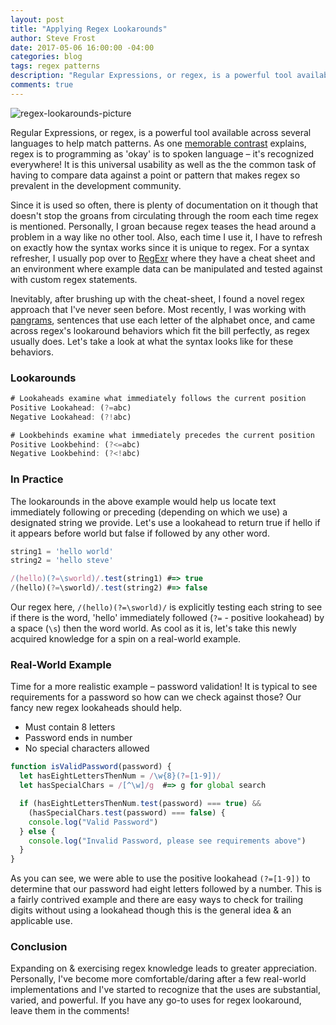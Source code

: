 ```yaml
---
layout: post
title: "Applying Regex Lookarounds"
author: Steve Frost
date: 2017-05-06 16:00:00 -04:00
categories: blog
tags: regex patterns
description: "Regular Expressions, or regex, is a powerful tool available across several languages to help match patterns. As one memorable contrast explains, regex is to programming as 'okay' is to spoken language – it's recognized everywhere! It is this universal usability as well as the the common task of having to compare data against a point or pattern that makes regex so prevalent in the development community."
comments: true
---
```


![regex-lookarounds-picture](/img/blogs/regexlookarounds1.jpg)

Regular Expressions, or regex, is a powerful tool available across several languages to help match patterns. As one [memorable contrast](http://blog.teamtreehouse.com/regular-expressions-10-languages) explains, regex is to programming as 'okay' is to spoken language – it's recognized everywhere! It is this universal usability as well as the the common task of having to compare data against a point or pattern that makes regex so prevalent in the development community.

Since it is used so often, there is plenty of documentation on it though that doesn't stop the groans from circulating through the room each time regex is mentioned. Personally, I groan because regex teases the head around a problem in a way like no other tool. Also, each time I use it, I have to refresh on exactly how the syntax works since it is unique to regex. For a syntax refresher, I usually pop over to [RegExr](http://regexr.com) where they have a cheat sheet and an environment where example data can be manipulated and tested against with custom regex statements.

Inevitably, after brushing up with the cheat-sheet, I found a novel regex approach that I've never seen before. Most recently, I was working with [pangrams](http://www.fun-with-words.com/pang_example.html), sentences that use each letter of the alphabet once, and came across regex's lookaround behaviors which fit the bill perfectly, as regex usually does. Let's take a look at what the syntax looks like for these behaviors.

### Lookarounds

```javascript
# Lookaheads examine what immediately follows the current position
Positive Lookahead: (?=abc)
Negative Lookahead: (?!abc)

# Lookbehinds examine what immediately precedes the current position
Positive Lookbehind: (?<=abc)
Negative Lookbehind: (?<!abc)
```

### In Practice

The lookarounds in the above example would help us locate text immediately following or preceding (depending on which we use) a designated string we provide. Let's use a lookahead to return true if hello if it appears before world but false if followed by any other word.

```javascript
string1 = 'hello world'
string2 = 'hello steve'

/(hello)(?=\sworld)/.test(string1) #=> true
/(hello)(?=\sworld)/.test(string2) #=> false
```

Our regex here, `/(hello)(?=\sworld)/` is explicitly testing each string to see if there is the word, 'hello' immediately followed (`?=` - positive lookahead) by a space (`\s`) then the word world. As cool as it is, let's take this newly acquired knowledge for a spin on a real-world example.

### Real-World Example

Time for a more realistic example – password validation! It is typical to see requirements for a password so how can we check against those? Our fancy new regex lookaheads should help.

* Must contain 8 letters
* Password ends in number
* No special characters allowed

```javascript
function isValidPassword(password) {
  let hasEightLettersThenNum = /\w{8}(?=[1-9])/
  let hasSpecialChars = /[^\w]/g  #=> g for global search

  if (hasEightLettersThenNum.test(password) === true) &&
    (hasSpecialChars.test(password) === false) {
    console.log("Valid Password")
  } else {
    console.log("Invalid Password, please see requirements above")
  }
}
```

As you can see, we were able to use the positive lookahead `(?=[1-9])` to determine that our password had eight letters followed by a number. This is a fairly contrived example and there are easy ways to check for trailing digits without using a lookahead though this is the general idea & an applicable use.

### Conclusion

Expanding on & exercising regex knowledge leads to greater appreciation. Personally, I've become more comfortable/daring after a few real-world implementations and I've started to recognize that the uses are substantial, varied, and powerful. If you have any go-to uses for regex lookaround, leave them in the comments!
